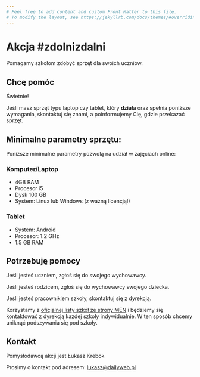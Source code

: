 ```yaml
---
# Feel free to add content and custom Front Matter to this file.
# To modify the layout, see https://jekyllrb.com/docs/themes/#overriding-theme-defaults
---
```


# Akcja #zdolnizdalni

Pomagamy szkołom zdobyć sprzęt dla swoich uczniów.

## Chcę pomóc

Świetnie!

Jeśli masz sprzęt typu laptop czy tablet, który **działa** oraz spełnia poniższe wymagania, skontaktuj się znami, a poinformujemy Cię, gdzie przekazać sprzęt.

## Minimalne parametry sprzętu:

Poniższe minimalne parametry pozwolą na udział w zajęciach online:

### Komputer/Laptop

- 4GB RAM
- Procesor i5
- Dysk 100 GB
- System: Linux lub Windows (z ważną licencją!)

### Tablet

- System: Android
- Procesor: 1.2 GHz
- 1.5 GB RAM

## Potrzebuję pomocy

Jeśli jesteś uczniem, zgłoś się do swojego wychowawcy.

Jeśli jesteś rodzicem, zgłoś się do wychowawcy swojego dziecka.

Jeśli jesteś pracownikiem szkoły, skontaktuj się z dyrekcją.

Korzystamy z [oficjalnej listy szkół ze strony MEN](https://cie.men.gov.pl/sio-strona-glowna/podstawowe-informacje-dotyczce-wykazu-szko-i-placowek-owiatowych/wykaz-wg-wojewodztw/) i będziemy się kontaktować z dyrekcją każdej szkoły indywidualnie. W ten sposób chcemy uniknąć podszywania się pod szkoły.

## Kontakt

Pomysłodawcą akcji jest Łukasz Krebok

Prosimy o kontakt pod adresem: lukasz@dailyweb.pl

